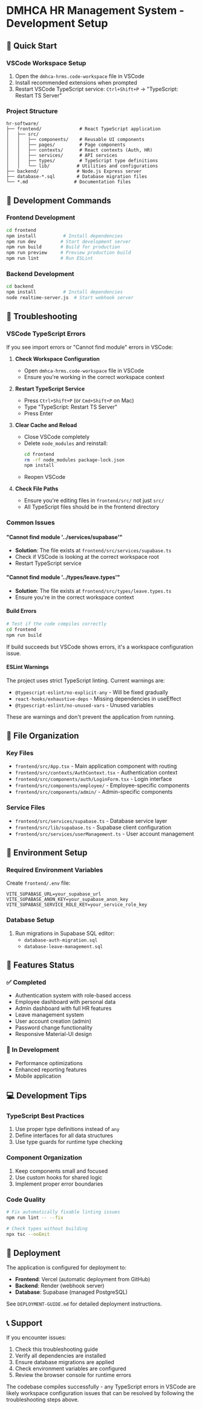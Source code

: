 # DMHCA HR Management System - Development Setup

## 🚀 Quick Start

### VSCode Workspace Setup
1. Open the `dmhca-hrms.code-workspace` file in VSCode
2. Install recommended extensions when prompted
3. Restart VSCode TypeScript service: `Ctrl+Shift+P` → "TypeScript: Restart TS Server"

### Project Structure
```
hr-software/
├── frontend/              # React TypeScript application
│   ├── src/
│   │   ├── components/    # Reusable UI components
│   │   ├── pages/         # Page components
│   │   ├── contexts/      # React contexts (Auth, HR)
│   │   ├── services/      # API services
│   │   ├── types/         # TypeScript type definitions
│   │   └── lib/          # Utilities and configurations
├── backend/              # Node.js Express server
├── database-*.sql        # Database migration files
└── *.md                 # Documentation files
```

## 🔧 Development Commands

### Frontend Development
```bash
cd frontend
npm install          # Install dependencies
npm run dev         # Start development server
npm run build       # Build for production
npm run preview     # Preview production build
npm run lint        # Run ESLint
```

### Backend Development
```bash
cd backend
npm install          # Install dependencies
node realtime-server.js  # Start webhook server
```

## 🐛 Troubleshooting

### VSCode TypeScript Errors
If you see import errors or "Cannot find module" errors in VSCode:

1. **Check Workspace Configuration**
   - Open `dmhca-hrms.code-workspace` file in VSCode
   - Ensure you're working in the correct workspace context

2. **Restart TypeScript Service**
   - Press `Ctrl+Shift+P` (or `Cmd+Shift+P` on Mac)
   - Type "TypeScript: Restart TS Server"
   - Press Enter

3. **Clear Cache and Reload**
   - Close VSCode completely
   - Delete `node_modules` and reinstall:
     ```bash
     cd frontend
     rm -rf node_modules package-lock.json
     npm install
     ```
   - Reopen VSCode

4. **Check File Paths**
   - Ensure you're editing files in `frontend/src/` not just `src/`
   - All TypeScript files should be in the frontend directory

### Common Issues

#### "Cannot find module '../services/supabase'"
- **Solution**: The file exists at `frontend/src/services/supabase.ts`
- Check if VSCode is looking at the correct workspace root
- Restart TypeScript service

#### "Cannot find module '../types/leave.types'"
- **Solution**: The file exists at `frontend/src/types/leave.types.ts`
- Ensure you're in the correct workspace context

#### Build Errors
```bash
# Test if the code compiles correctly
cd frontend
npm run build
```

If build succeeds but VSCode shows errors, it's a workspace configuration issue.

#### ESLint Warnings
The project uses strict TypeScript linting. Current warnings are:
- `@typescript-eslint/no-explicit-any` - Will be fixed gradually
- `react-hooks/exhaustive-deps` - Missing dependencies in useEffect
- `@typescript-eslint/no-unused-vars` - Unused variables

These are warnings and don't prevent the application from running.

## 📁 File Organization

### Key Files
- `frontend/src/App.tsx` - Main application component with routing
- `frontend/src/contexts/AuthContext.tsx` - Authentication context
- `frontend/src/components/auth/LoginForm.tsx` - Login interface
- `frontend/src/components/employee/` - Employee-specific components
- `frontend/src/components/admin/` - Admin-specific components

### Service Files
- `frontend/src/services/supabase.ts` - Database service layer
- `frontend/src/lib/supabase.ts` - Supabase client configuration
- `frontend/src/services/userManagement.ts` - User account management

## 🔑 Environment Setup

### Required Environment Variables
Create `frontend/.env` file:
```env
VITE_SUPABASE_URL=your_supabase_url
VITE_SUPABASE_ANON_KEY=your_supabase_anon_key
VITE_SUPABASE_SERVICE_ROLE_KEY=your_service_role_key
```

### Database Setup
1. Run migrations in Supabase SQL editor:
   - `database-auth-migration.sql`
   - `database-leave-management.sql`

## 🎯 Features Status

### ✅ Completed
- Authentication system with role-based access
- Employee dashboard with personal data
- Admin dashboard with full HR features
- Leave management system
- User account creation (admin)
- Password change functionality
- Responsive Material-UI design

### 🔄 In Development
- Performance optimizations
- Enhanced reporting features
- Mobile application

## 💻 Development Tips

### TypeScript Best Practices
1. Use proper type definitions instead of `any`
2. Define interfaces for all data structures
3. Use type guards for runtime type checking

### Component Organization
1. Keep components small and focused
2. Use custom hooks for shared logic
3. Implement proper error boundaries

### Code Quality
```bash
# Fix automatically fixable linting issues
npm run lint -- --fix

# Check types without building
npx tsc --noEmit
```

## 🚀 Deployment

The application is configured for deployment to:
- **Frontend**: Vercel (automatic deployment from GitHub)
- **Backend**: Render (webhook server)
- **Database**: Supabase (managed PostgreSQL)

See `DEPLOYMENT-GUIDE.md` for detailed deployment instructions.

## 📞 Support

If you encounter issues:
1. Check this troubleshooting guide
2. Verify all dependencies are installed
3. Ensure database migrations are applied
4. Check environment variables are configured
5. Review the browser console for runtime errors

The codebase compiles successfully - any TypeScript errors in VSCode are likely workspace configuration issues that can be resolved by following the troubleshooting steps above.